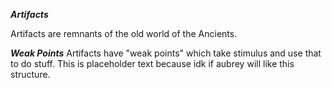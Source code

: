 ***Artifacts***

Artifacts are remnants of the old world of the Ancients.

***Weak Points***
Artifacts have "weak points" which take stimulus and use that to do stuff. This is placeholder text because idk if aubrey will like this structure.